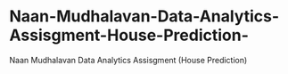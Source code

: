 # Naan-Mudhalavan-Data-Analytics-Assisgment-House-Prediction-
Naan Mudhalavan  Data Analytics Assisgment (House Prediction)
